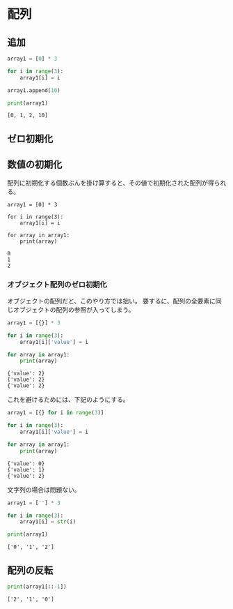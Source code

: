 # 配列

## 追加
``` python
array1 = [0] * 3

for i in range(3):
    array1[i] = i

array1.append(10)

print(array1)
```
```
[0, 1, 2, 10]
```

## ゼロ初期化

## 数値の初期化
配列に初期化する個数ぶんを掛け算すると、その値で初期化された配列が得られる。

```
array1 = [0] * 3

for i in range(3):
    array1[i] = i

for array in array1:
    print(array)
```
```
0
1
2
```    

### オブジェクト配列のゼロ初期化
オブジェクトの配列だと、このやり方では拙い。
要するに、配列の全要素に同じオブジェクトの配列の参照が入ってしまう。

``` python
array1 = [{}] * 3

for i in range(3):
    array1[i]['value'] = i

for array in array1:
    print(array)
```

```
{'value': 2}
{'value': 2}
{'value': 2}
```

これを避けるためには、下記のようにする。

``` python
array1 = [{} for i in range(3)]

for i in range(3):
    array1[i]['value'] = i

for array in array1:
    print(array)
```

```
{'value': 0}
{'value': 1}
{'value': 2}
```

文字列の場合は問題ない。

```python
array1 = [''] * 3

for i in range(3):
    array1[i] = str(i)

print(array1)
```
```
['0', '1', '2']
```

## 配列の反転
``` python
print(array1[::-1])
```

```
['2', '1', '0']
```
